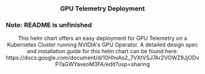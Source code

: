 <div id="top"></div>

<h3 align="center">GPU Telemetry Deployment</h3>

### Note: README is unfinished

<p align="center">
This helm chart offers an easy deployment for GPU Telemetry on a Kubernetes Cluster running NVIDIA's GPU Operator. A detailed design spec and installation guide for this helm chart can be found here: https://docs.google.com/document/d/10HhvAs2_7VXtVSJ7Ar2VOWZ9JjODvP7aGWYaveoM3FA/edit?usp=sharing
</p>
</div>


<!-- MARKDOWN LINKS & IMAGES -->
<!-- https://www.markdownguide.org/basic-syntax/#reference-style-links -->
